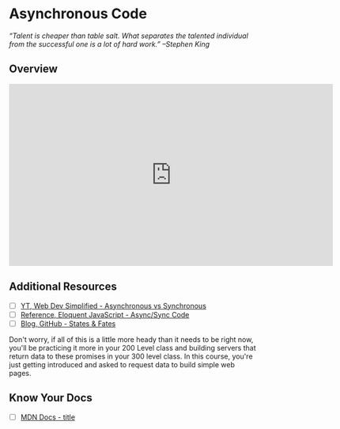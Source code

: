 # Asynchronous Code

*“Talent is cheaper than table salt. What separates the talented individual from the successful one is a lot of hard work.” –Stephen King*

## Overview

<!-- ! Video Contents: 101 - Asynchronous Code (width="655" height="368", ratio 1.77) -->
<iframe src="https://player.vimeo.com/video/409866764" width="655" height="368" frameborder="0" allow="autoplay; fullscreen; picture-in-picture" allowfullscreen></iframe>


## Additional Resources

- [ ] [YT, Web Dev Simplified - Asynchronous vs Synchronous](https://youtu.be/Kpn2ajSa92c)
- [ ] [Reference, Eloquent JavaScript - Async/Sync Code](https://eloquentjavascript.net/11_async.html)
- [ ] [Blog, GitHub - States & Fates](https://github.com/domenic/promises-unwrapping/blob/master/docs/states-and-fates.md)

Don't worry, if all of this is a little more heady than it needs to be right now, you'll be practicing it more in your 200 Level class and building servers that return data to these promises in your 300 level class. In this course, you're just getting introduced and asked to request data to build simple web pages.

## Know Your Docs

- [ ] [MDN Docs - title]()


<!-- ! END OF VIDEO 101.1.3.1 - TITLE-->
<!-- ? Video Numbering and Title system: CourseNumber.ModuleNumber.LessonNumber.VideoNumber -->
<!-- * (VIDEO 101.2.4.3 - "CSS Selectors") === 101 Course, Module 2, Lesson 4, Video 3 - "CSS Selectors" -->

<!-- 

```javascript

```

| Method      | Description                          |
| ----------- | ------------------------------------ |
| `GET`       | Fetch resource                       |
| `PUT`       | Update resource |
| `DELETE`    | Delete resource |


    `line numbers`
:do you like 'em?


++slash++
https://facelessuser.github.io/pymdown-extensions/extensions/keys/

=== "Javascript"

    ```javascript
    ```

=== "Python"

  ```python
  ```

=== "Example"
    ```console
      .
    ```

=== "Instructions"
    ```markdown
      .
    ```

=== "Result"
    ![PIC](./../images/pic.png)
-->